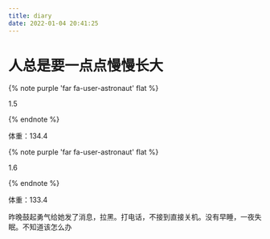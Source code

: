 ```yaml
---
title: diary
date: 2022-01-04 20:41:25
---
```


# 人总是要一点点慢慢长大

{% note purple 'far fa-user-astronaut' flat %}

1.5

{% endnote %}

体重：134.4



{% note purple 'far fa-user-astronaut' flat %}

1.6

{% endnote %}

体重：133.4

昨晚鼓起勇气给她发了消息，拉黑。打电话，不接到直接关机。没有早睡，一夜失眠。不知道该怎么办
